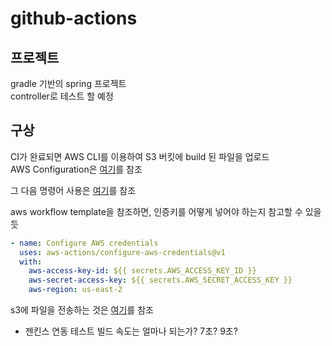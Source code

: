 # github-actions

## 프로젝트

gradle 기반의 spring 프로젝트  
controller로 테스트 할 예정

## 구상

CI가 완료되면 AWS CLI를 이용하여 S3 버킷에 build 된 파일을 업로드  
AWS Configuration은 [여기](https://docs.aws.amazon.com/ko_kr/cli/latest/userguide/cli-chap-configure.html)를 참조

그 다음 명령어 사용은 [여기](https://github.com/peterkimzz/aws-ssm-send-command/blob/master/entrypoint.sh)를 참조

aws workflow template을 참조하면, 인증키를 어떻게 넣어야 하는지 참고할 수 있을 듯

```yaml
- name: Configure AWS credentials
  uses: aws-actions/configure-aws-credentials@v1
  with:
    aws-access-key-id: ${{ secrets.AWS_ACCESS_KEY_ID }}
    aws-secret-access-key: ${{ secrets.AWS_SECRET_ACCESS_KEY }}
    aws-region: us-east-2
```

s3에 파일을 전송하는 것은 [여기](https://github.com/marketplace/actions/configure-aws-credentials-action-for-github-actions)를 참조

- 젠킨스 연동 테스트 빌드 속도는 얼마나 되는가? 7초? 9초?
